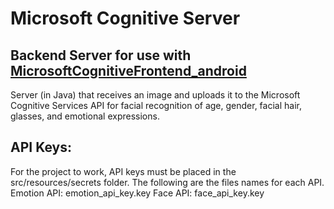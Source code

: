 # Microsoft Cognitive Server
## Backend Server for use with [MicrosoftCognitiveFrontend_android](https://github.com/jalexanderqed/MicrosoftCognitiveFrontend_android)

Server (in Java) that receives an image and uploads it to 
the Microsoft Cognitive Services API for facial recognition 
of age, gender, facial hair, glasses, and emotional expressions.

## API Keys:
For the project to work, API keys must be placed in the src/resources/secrets folder. The following are the files names for each API.
Emotion API: emotion_api_key.key
Face API: face_api_key.key

